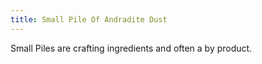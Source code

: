 ```yaml
---
title: Small Pile Of Andradite Dust
---
```


<ItemImage file="small_pile_of_andradite_dust" alt="Small Pile Of Andradite Dust" size="200" />

Small Piles are crafting ingredients and often a by product.
